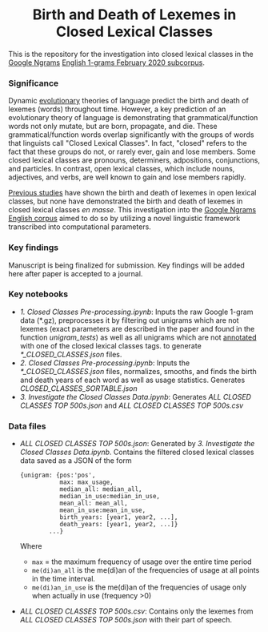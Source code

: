 <h1 align="center">Birth and Death of Lexemes in Closed Lexical Classes</h1>

This is the repository for the investigation into closed lexical classes in the [Google Ngrams](https://storage.googleapis.com/books/ngrams/books/datasetsv3.html) [English 1-grams February 2020 subcorpus](http://storage.googleapis.com/books/ngrams/books/20200217/eng/eng-1-ngrams_exports.html). 

### Significance
Dynamic [evolutionary](https://www.nature.com/articles/nature06137) theories of language predict the birth and death of lexemes (words) throughout time. However, a key prediction of an evolutionary theory of language is demonstrating that grammatical/function words not only mutate, but are born, propagate, and die. These grammatical/function words overlap significantly with the groups of words that linguists call "Closed Lexical Classes". In fact, "closed" refers to the fact that these groups do not, or rarely ever, gain and lose members. Some closed lexical classes are pronouns, determiners, adpositions, conjunctions, and particles. In contrast, open lexical classes, which include nouns, adjectives, and verbs, are well known to gain and lose members rapidly.

[Previous studies](https://www.nature.com/articles/srep00313) have shown the birth and death of lexemes in open lexical classes, but none have demonstrated the birth and death of lexemes in closed lexical classes *en masse*. This investigation into the [Google Ngrams English corpus](https://www.science.org/doi/10.1126/science.1199644) aimed to do so by utilizing a novel linguistic framework transcribed into computational parameters.

### Key findings
Manuscript is being finalized for submission. Key findings will be added here after paper is accepted to a journal. 

### Key notebooks
- *1. Closed Classes Pre-processing.ipynb*: Inputs the raw Google 1-gram data (\*.gz), preprocesses it by filtering out unigrams which are not lexemes (exact parameters are described in the paper and found in the function *unigram_tests*) as well as all unigrams which are not [annotated](https://dl.acm.org/doi/10.5555/2390470.2390499) with one of the closed lexical classes tags.
to generate *\*_CLOSED_CLASSES.json* files. 
- *2. Closed Classes Pre-processing.ipynb*: Inputs the *\*_CLOSED_CLASSES.json* files, normalizes, smooths, and finds the birth and death years of each word as well as usage statistics. Generates *CLOSED_CLASSES_SORTABLE.json*
- *3. Investigate the Closed Classes Data.ipynb*: Generates *ALL CLOSED CLASSES TOP 500s.json* and *ALL CLOSED CLASSES TOP 500s.csv*

### Data files
- *ALL CLOSED CLASSES TOP 500s.json*: Generated by *3. Investigate the Closed Classes Data.ipynb*. Contains the filtered closed lexical classes data saved as a JSON of the form
    ```
    {unigram: {pos:'pos',
               max: max_usage,
               median_all: median_all,
               median_in_use:median_in_use,
               mean_all: mean_all,
               mean_in_use:mean_in_use,
               birth_years: [year1, year2, ...],
               death_years: [year1, year2, ...]}
            ...}
    ```
    Where 
    - `max` = the maximum frequency of usage over the entire time period 
    - `me(di)an_all` is the me(di)an of the frequencies of usage at all points in the time interval.
    - `me(di)an_in_use` is the me(di)an of the frequencies of usage only when actually in use (frequency >0) 
    

- *ALL CLOSED CLASSES TOP 500s.csv*: Contains only the lexemes from *ALL CLOSED CLASSES TOP 500s.json* with their part of speech. 
